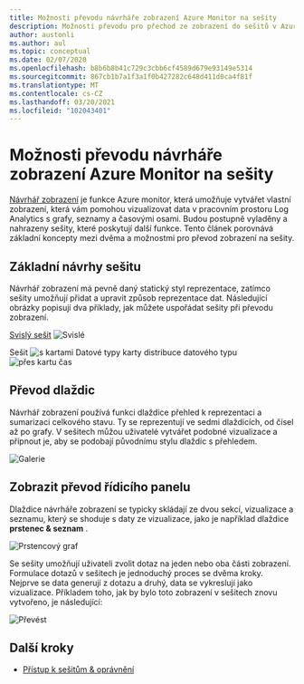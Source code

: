 ```yaml
---
title: Možnosti převodu návrháře zobrazení Azure Monitor na sešity
description: Možnosti převodu pro přechod ze zobrazení do sešitů v Azure Monitor.
author: austonli
ms.author: aul
ms.topic: conceptual
ms.date: 02/07/2020
ms.openlocfilehash: b8b6b8b41c729c3cbb6cf4589d679e93149e5314
ms.sourcegitcommit: 867cb1b7a1f3a1f0b427282c648d411d0ca4f81f
ms.translationtype: MT
ms.contentlocale: cs-CZ
ms.lasthandoff: 03/20/2021
ms.locfileid: "102043401"
---
```

# <a name="azure-monitor-view-designer-to-workbooks-conversion-options"></a>Možnosti převodu návrháře zobrazení Azure Monitor na sešity
[Návrhář zobrazení](view-designer.md) je funkce Azure monitor, která umožňuje vytvářet vlastní zobrazení, která vám pomohou vizualizovat data v pracovním prostoru Log Analytics s grafy, seznamy a časovými osami. Budou postupně vyladěny a nahrazeny sešity, které poskytují další funkce. Tento článek porovnává základní koncepty mezi dvěma a možnostmi pro převod zobrazení na sešity.

## <a name="basic-workbook-designs"></a>Základní návrhy sešitu

Návrhář zobrazení má pevně daný statický styl reprezentace, zatímco sešity umožňují přidat a upravit způsob reprezentace dat. Následující obrázky popisují dva příklady, jak můžete uspořádat sešity při převodu zobrazení.

[Svislý sešit](view-designer-conversion-examples.md#vertical) 
 ![ Svislé](media/view-designer-conversion-options/view-designer-vertical.png)

[](view-designer-conversion-examples.md#tabbed) 
 Sešit ![ s kartami Datové typy karty distribuce datového typu ](media/view-designer-conversion-options/distribution-tab.png)
 ![ přes kartu čas](media/view-designer-conversion-options/over-time-tab.png)

## <a name="tile-conversion"></a>Převod dlaždic
Návrhář zobrazení používá funkci dlaždice přehled k reprezentaci a sumarizaci celkového stavu. Ty se reprezentují ve sedmi dlaždicích, od čísel až po grafy. V sešitech můžou uživatelé vytvářet podobné vizualizace a připnout je, aby se podobají původnímu stylu dlaždic s přehledem. 

![Galerie](media/view-designer-conversion-options/overview.png)


## <a name="view-dashboard-conversion"></a>Zobrazit převod řídicího panelu
Dlaždice návrháře zobrazení se typicky skládají ze dvou sekcí, vizualizace a seznamu, který se shoduje s daty ze vizualizace, jako je například dlaždice **prstenec & seznam** .

![Prstencový graf](media/view-designer-conversion-options/donut-example.png)

Se sešity umožňují uživateli zvolit dotaz na jeden nebo oba části zobrazení. Formulace dotazů v sešitech je jednoduchý proces se dvěma kroky. Nejprve se data generují z dotazu a druhý, data se vykreslují jako vizualizace.  Příkladem toho, jak by bylo toto zobrazení v sešitech znovu vytvořeno, je následující:

![Převést](media/view-designer-conversion-options/convert-donut.png)


## <a name="next-steps"></a>Další kroky
- [Přístup k sešitům & oprávnění](view-designer-conversion-access.md)